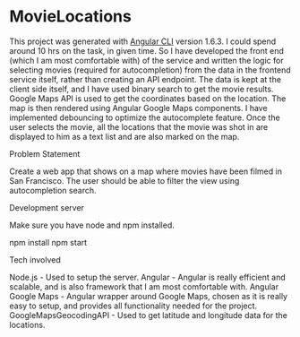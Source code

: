 # MovieLocations

This project was generated with [Angular CLI](https://github.com/angular/angular-cli) version 1.6.3.
I could spend around 10 hrs on the task, in given time. So I have developed the front end (which I am most comfortable with) of the service and written the logic for selecting movies (required for autocompletion) from the data in the frontend service itself, rather than creating an API endpoint. The data is kept at the client side itself, and I have used binary search to get the movie results. Google Maps API is used to get the coordinates based on the location. The map is then rendered using Angular Google Maps components. I have implemented debouncing to optimize the autocomplete feature. Once the user selects the movie, all the locations that the movie was shot in are displayed to him as a text list and are also marked on the map.

Problem Statement

Create a web app that shows on a map where movies have been filmed in San Francisco. The user should be able to filter the view using autocompletion search.

Development server

Make sure you have node and npm installed.

npm install
npm start

Tech involved

Node.js - Used to setup the server.
Angular - Angular is really efficient and scalable, and is also framework that I am most comfortable with.
Angular Google Maps - Angular wrapper around Google Maps, chosen as it is really easy to setup, and provides all functionality needed for the project.
GoogleMapsGeocodingAPI - Used to get latitude and longitude data for the locations.
